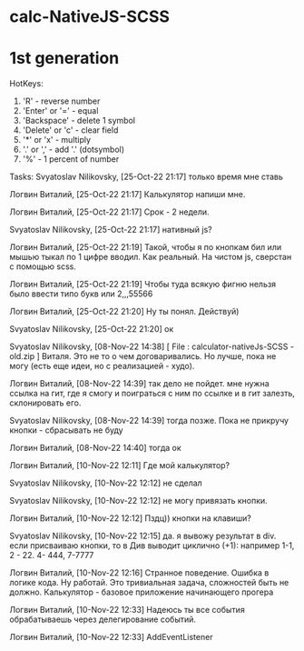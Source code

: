 # calc-NativeJS-SCSS

# 1st generation

HotKeys:

1. 'R' - reverse number
2. 'Enter' or '=' - equal
3. 'Backspace' - delete 1 symbol
4. 'Delete' or 'c' - сlear field
5. '\*' or 'x' - multiply
6. '.' or ',' - add '.' (dotsymbol)
7. '%' - 1 percent of number

Tasks:
Svyatoslav Nilikovsky, [25-Oct-22 21:17]
только время мне ставь

Логвин Виталий, [25-Oct-22 21:17]
Калькулятор напиши мне.

Логвин Виталий, [25-Oct-22 21:17]
Срок - 2 недели.

Svyatoslav Nilikovsky, [25-Oct-22 21:17]
нативный js?

Логвин Виталий, [25-Oct-22 21:19]
Такой, чтобы я по кнопкам бил или мышью тыкал по 1 цифре вводил. Как реальный. На чистом js, сверстан с помощью scss.

Логвин Виталий, [25-Oct-22 21:19]
Чтобы туда всякую фигню нельзя было ввести типо букв или 2,,,55566

Логвин Виталий, [25-Oct-22 21:20]
Ну ты понял. Действуй)

Svyatoslav Nilikovsky, [25-Oct-22 21:20]
ок

Svyatoslav Nilikovsky, [08-Nov-22 14:38]
[ File : calculator-nativeJs-SCSS - old.zip ]
Виталя. Это не то о чем договаривались. Но лучше, пока не могу (есть еще идеи, но с реализацией - худо).

Логвин Виталий, [08-Nov-22 14:39]
так дело не пойдет. мне нужна ссылка на гит, где я смогу и поиграться с ним по ссылке и в гит залезть, склонировать его.

Svyatoslav Nilikovsky, [08-Nov-22 14:39]
тогда позже. Пока не прикручу кнопки - сбрасывать не буду

Логвин Виталий, [08-Nov-22 14:40]
тогда ок

Логвин Виталий, [10-Nov-22 12:11]
Где мой калькулятор?

Svyatoslav Nilikovsky, [10-Nov-22 12:12]
не сделал

Svyatoslav Nilikovsky, [10-Nov-22 12:12]
не могу привязать кнопки.

Логвин Виталий, [10-Nov-22 12:12]
Пздц)) кнопки на клавиши?

Svyatoslav Nilikovsky, [10-Nov-22 12:15]
да. я вывожу результат в div. если присваиваю кнопки, то в Див выводит циклично (+1): например 1-1, 2 - 22. 4- 444, 7-7777

Логвин Виталий, [10-Nov-22 12:16]
Странное поведение. Ошибка в логике кода. Ну работай. Это тривиальная задача, сложностей быть не должно. Калькулятор - базовое приложение начинающего прогера

Логвин Виталий, [10-Nov-22 12:33]
Надеюсь ты все события обрабатываешь через делегирование событий.

Логвин Виталий, [10-Nov-22 12:33]
AddEventListener
